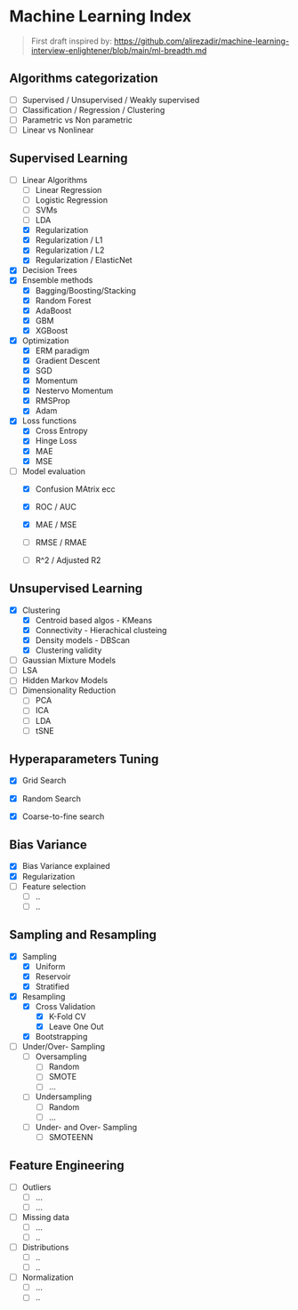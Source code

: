 # Machine Learning Index

> First draft inspired by: https://github.com/alirezadir/machine-learning-interview-enlightener/blob/main/ml-breadth.md

## Algorithms categorization

- [ ] Supervised / Unsupervised / Weakly supervised
- [ ] Classification / Regression / Clustering
- [ ] Parametric vs Non parametric
- [ ] Linear vs Nonlinear

## Supervised Learning
- [ ] Linear Algorithms
  - [ ] Linear Regression
  - [ ] Logistic Regression
  - [ ] SVMs
  - [ ] LDA
  - [x] Regularization
  - [x] Regularization / L1
  - [x] Regularization / L2
  - [x] Regularization / ElasticNet
- [x] Decision Trees
- [x] Ensemble methods
  - [x] Bagging/Boosting/Stacking
  - [x] Random Forest
  - [x] AdaBoost
  - [x] GBM
  - [x] XGBoost
- [x] Optimization
  - [x] ERM paradigm
  - [x] Gradient Descent
  - [x] SGD
  - [x] Momentum
  - [x] Nestervo Momentum
  - [x] RMSProp
  - [x] Adam
- [x] Loss functions
  - [x] Cross Entropy
  - [x] Hinge Loss
  - [x] MAE
  - [x] MSE
- [ ] Model evaluation
  - [x] Confusion MAtrix ecc
  - [x] ROC / AUC
  - [x] MAE / MSE
  - [ ] RMSE / RMAE 
  - [ ] R^2 / Adjusted R2


## Unsupervised Learning
- [x] Clustering
  - [x] Centroid based algos - KMeans
  - [x] Connectivity - Hierachical clusteing
  - [x] Density models - DBScan
  - [x] Clustering validity
- [ ] Gaussian Mixture Models
- [ ] LSA
- [ ] Hidden Markov Models
- [ ] Dimensionality Reduction
  - [ ] PCA
  - [ ] ICA
  - [ ] LDA
  - [ ] tSNE

## Hyperaparameters Tuning
- [x] Grid Search
- [x] Random Search
- [x] Coarse-to-fine search


## Bias Variance
- [x] Bias Variance explained
- [x] Regularization
- [ ] Feature selection
  - [ ] ..
  - [ ] ..

## Sampling and Resampling

- [x] Sampling
  - [x] Uniform 
  - [x] Reservoir
  - [x] Stratified
- [x] Resampling 
  - [x] Cross Validation
    - [x] K-Fold CV
    - [x] Leave One Out
  - [x] Bootstrapping
- [ ] Under/Over- Sampling
  - [ ] Oversampling
    - [ ] Random
    - [ ] SMOTE
    - [ ] ...
  - [ ] Undersampling
    - [ ] Random
    - [ ] ...
  - [ ] Under- and Over- Sampling
    - [ ] SMOTEENN

## Feature Engineering

- [ ] Outliers
  - [ ] ...
  - [ ] ...
- [ ] Missing data
  - [ ] ...
  - [ ] ..
- [ ] Distributions
  - [ ] ..
  - [ ] ..
- [ ] Normalization
  - [ ] ...
  - [ ] ..
